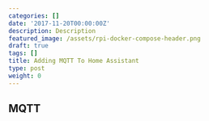 ```yaml
---
categories: []
date: '2017-11-20T00:00:00Z'
description: Description
featured_image: /assets/rpi-docker-compose-header.png
draft: true
tags: []
title: Adding MQTT To Home Assistant
type: post
weight: 0
---
```


## MQTT

